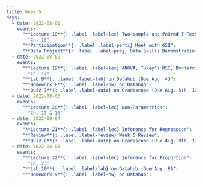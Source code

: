 ```yaml
---
title: Week 5
days:
  - date: 2022-08-01
    events:
      "**Lecture 18**{: .label .label-lec} Two-sample and Paired T-Tests":
        "Ch. 15"
      "**Participation**{: .label .label-parti} Meet with GSI":
      "**Data Project**{: .label .label-proj} Data Skills Demonstration Part II (Due 10:00 PM PST)":
  - date: 2022-08-02
    events:
      "**Lecture 19**{: .label .label-lec} ANOVA, Tukey's HSD, Bonferroni Method": 
        "Ch. 17"
      "**Lab 9**{: .label .label-lab} on Datahub (Due Aug. 4)":
      "**Homework 8**{: .label .label-hw} on Datahub":
      "**Quiz 7**{: .label .label-quiz} on Gradescope (Due Aug. 5th, 12:00 PM PST))":
  - date: 2022-08-03
    events:
      "**Lecture 20**{: .label .label-lec} Non-Parametrics":
        "Ch. 17 & 18"
  - date: 2022-08-04
    events:
      "**Lecture 21**{: .label .label-lec} Inference for Regression":
      "**Review**{: .label .label-review} Week 5 Review":
      "**Quiz 8**{: .label .label-quiz} on Gradescope (Due Aug. 8th, 12:00 PM PST)":
  - date: 2022-08-05
    events:
      "**Lecture 22**{: .label .label-lec} Inference for Proportion":
        "Ch. 23"
      "**Lab 10**{: .label .label-lab} on Datahub (Due Aug. 8)":
      "**Homework 9**{: .label .label-hw} on Datahub":
---
```

